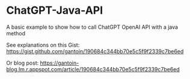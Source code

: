 # ChatGPT-Java-API
A basic example to show how to call ChatGPT OpenAI API with a java method

See explanations on this Gist: https://gist.github.com/gantoin/190684c344bb70e5c5f9f2339c7be6ed 

Or blog post: https://gantoin-blog.lm.r.appspot.com/article/190684c344bb70e5c5f9f2339c7be6ed
